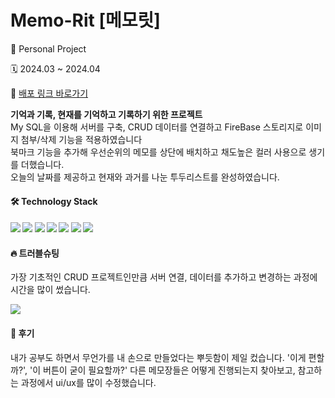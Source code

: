 # Memo-Rit [메모릿]
<p> 👤 Personal Project</p>
<p> 🗓️ 2024.03 ~ 2024.04</p>
<p>
  🔗 <a href="https://memorit-jiyeon.vercel.app/" target="_blank"> 배포 링크 바로가기</a>
</p>

<p>
<b>기억과 기록, 현재를 기억하고 기록하기 위한 프로젝트</b> <br/>
My SQL을 이용해 서버를 구축, CRUD 데이터를 연결하고 FireBase 스토리지로 이미지 첨부/삭제 기능을 적용하였습니다<br/>
북마크 기능을 추가해 우선순위의 메모를 상단에 배치하고 채도높은 컬러 사용으로 생기를 더했습니다.<br/>
오늘의 날짜를 제공하고 현재와 과거를 나눈 투두리스트를 완성하였습니다.
</p>


<h4> 🛠️ Technology Stack<h4>
<img src="https://img.shields.io/badge/next.js-000000?style=flat-square&logo=nextdotjs&logoColor=white"/>
<img src="https://img.shields.io/badge/typescript-3178C6?style=flat-square&logo=typescript&logoColor=white"/>
<img src="https://img.shields.io/badge/Sass-CC6699?style=flat-square&logo=sass&logoColor=white"/>
<img src="https://img.shields.io/badge/MySQL-4479A1?style=flat-square&logo=MySQL&logoColor=white"/>
<img src="https://img.shields.io/badge/Vercel-000000?style=flat-square&logo=Vercel&logoColor=white"/>
<img src="https://img.shields.io/badge/Firebase-FFCA28?style=flat-square&logo=firebase&logoColor=black"/>
<img src="https://img.shields.io/badge/figma-F24E1E?style=flat-square&logo=figma&logoColor=white"/>

<h4> 🔥 트러블슈팅</h4>
<p>
  가장 기초적인 CRUD 프로젝트인만큼 서버 연결, 데이터를 추가하고 변경하는 과정에 시간을 많이 썼습니다.
</p>
<p>
  <img src="https://github.com/kimziyeon/memorit/assets/149509089/97548dc5-951b-43e2-bdc8-254a4d642e74"/>
</p>
  
<h4> 💬 후기</h4>
<p>
  내가 공부도 하면서 무언가를 내 손으로 만들었다는 뿌듯함이 제일 컸습니다.
  '이게 편할까?', '이 버튼이 굳이 필요할까?' 다른 메모장들은 어떻게 진행되는지 찾아보고, 참고하는 과정에서 ui/ux를 많이 수정했습니다.
</p>
  
